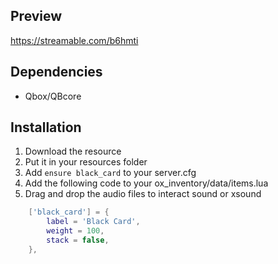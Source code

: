 


## Preview
https://streamable.com/b6hmti

## Dependencies
- Qbox/QBcore

## Installation
1. Download the resource
2. Put it in your resources folder
3. Add `ensure black_card` to your server.cfg
4. Add the following code to your ox_inventory/data/items.lua
5. Drag and drop the audio files to interact sound or xsound

```lua
	['black_card'] = {
		label = 'Black Card',
		weight = 100,
		stack = false,
	},
```
